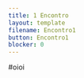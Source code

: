 ```yaml
---
title: 1 Encontro
layout: template
filename: Encontro1
button: Encontro1
blocker: 0
--- 
```


#oioi

